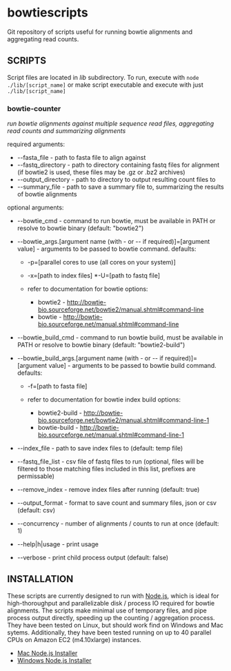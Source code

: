 # bowtiescripts

Git repository of scripts useful for running bowtie alignments and aggregating read counts.

## SCRIPTS

Script files are located in *lib* subdirectory. To run, execute with `node ./lib/[script_name]` or make script executable and execute with just `./lib/[script_name]`

### bowtie-counter
_run bowtie alignments against multiple sequence read files, aggregating read counts and summarizing alignments_

required arguments:
  * --fasta_file - path to fasta file to align against
  * --fastq_directory - path to directory containing fastq files for alignment (if bowtie2 is used, these files may be .gz or .bz2 archives)
  * --output_directory - path to directory to output resulting count files to
  * --summary_file - path to save a summary file to, summarizing the results of bowtie alignments

optional arguments:
  * --bowtie_cmd - command to run bowtie, must be available in PATH or resolve to bowtie binary (default: "bowtie2")
  * --bowtie_args.\[argument name (with - or -- if required)\]=\[argument value\] - arguments to be passed to bowtie command. defaults:
    * -p=\[parallel cores to use (all cores on your system)\]
    *  -x=\[path to index files\]
    *-U=\[path to fastq file\]

    * refer to documentation for bowtie options:
      * bowtie2 - <http://bowtie-bio.sourceforge.net/bowtie2/manual.shtml#command-line>
      * bowtie - <http://bowtie-bio.sourceforge.net/manual.shtml#command-line>

  * --bowtie\_build\_cmd - command to run bowtie build, must be available in PATH or resolve to bowtie binary (default: "bowtie2-build")
  * --bowtie\_build\_args.\[argument name (with - or -- if required)\]=\[argument value\] - arguments to be passed to bowtie build command. defaults:
    * -f=\[path to fasta file\]

    * refer to documentation for bowtie index build options:
      * bowtie2-build - <http://bowtie-bio.sourceforge.net/bowtie2/manual.shtml#command-line-1>
      * bowtie-build - <http://bowtie-bio.sourceforge.net/manual.shtml#command-line-1>

  * --index_file - path to save index files to (default: temp file)
  * --fastq\_file\_list - csv file of fastq files to run (optional, files will be filtered to those matching files included in this list, prefixes are permissable)
  * --remove_index - remove index files after running (default: true)
  * --output_format - format to save count and summary files, json or csv (default: csv)
  * --concurrency - number of alignments / counts to run at once (default: 1)
  * --help|h|usage - print usage
  * --verbose - print child process output (default: false)

## INSTALLATION

These scripts are currently designed to run with [Node.js](https://nodejs.org/en/), which is ideal for high-thoroughput and parallelizable disk / process IO required for bowtie alignments. The scripts make minimal use of temporary files, and pipe process output directly, speeding up the counting / aggregation process. They have been tested on Linux, but should work find on Windows and Mac sytems. Additionally, they have been tested running on up to 40 parallel CPUs on Amazon EC2 (m4.10xlarge) instances.

  * [Mac Node.js Installer](https://nodejs.org/dist/v4.4.2/node-v4.4.2.pkg)
  * [Windows Node.js Installer](https://nodejs.org/dist/v4.4.2/node-v4.4.2-x86.msi)
